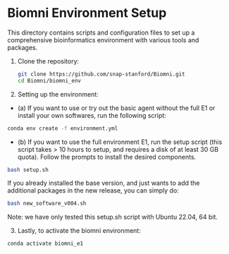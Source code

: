 # Biomni Environment Setup

This directory contains scripts and configuration files to set up a comprehensive bioinformatics environment with various tools and packages.

1. Clone the repository:
   ```bash
   git clone https://github.com/snap-stanford/Biomni.git
   cd Biomni/biomni_env
   ```

2. Setting up the environment:
- (a) If you want to use or try out the basic agent without the full E1 or install your own softwares, run the following script:

```bash
conda env create -f environment.yml
```

- (b) If you want to use the full environment E1, run the setup script (this script takes > 10 hours to setup, and requires a disk of at least 30 GB quota). Follow the prompts to install the desired components.

```bash
bash setup.sh
```

If you already installed the base version, and just wants to add the additional packages in the new release, you can simply do:

```bash
bash new_software_v004.sh
```

Note: we have only tested this setup.sh script with Ubuntu 22.04, 64 bit.


3. Lastly, to activate the biomni environment:
```bash
conda activate biomni_e1
```
